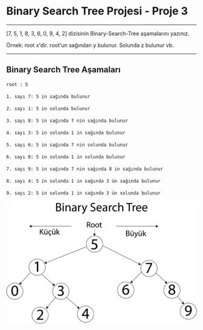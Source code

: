 # Binary Search Tree Projesi - Proje 3


***
[7, 5, 1, 8, 3, 6, 0, 9, 4, 2] dizisinin Binary-Search-Tree aşamalarını yazınız.

Örnek: root x'dir. root'un sağından y bulunur. Solunda z bulunur vb.
***

## Binary Search Tree Aşamaları

```
root : 5

1. sayı 7: 5 in sağında bulunur

2. sayı 1: 5 in solunda bulunur

3. sayı 8: 5 in sağında 7 nin sağında bulunur

4. sayı 3: 5 in solunda 1 in sağında bulunur

5. sayı 6: 5 in sağında 7 nin solunda bulunur

6. sayı 0: 5 in solunda 1 in solunda bulunur

7. sayı 9: 5 in sağında 7 nin sağında 8 in sağında bulunur

8. sayı 4: 5 in solunda 1 in sağında 3 ün sağında bulunur

9. sayı 2: 5 in solunda 1 in sağında 3 ün solunda bulunur
``` 

![Binary Search Tree](https://github.com/ozanbawer/kodluyoruzilkrepo/blob/master/images/BinarySearchTree.png)